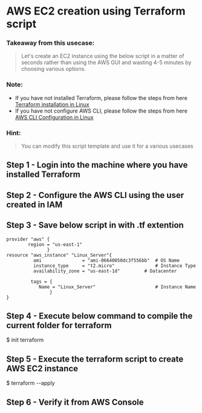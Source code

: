 # AWS EC2 creation using Terraform script

### Takeaway from this usecase:
> Let's create an EC2 instance using the below script in a matter of seconds rather than using the AWS GUI and wasting 4-5 minutes by choosing various options. 
 ### Note: 
- If you have not installed Terraform, please follow the steps from here [Terraform installation in Linux](https://github.com/arunixx/terraform/blob/master/Terraform_Installation_Linux.md)
- If you have not configure AWS CLI, please follow the steps from here [AWS CLI Configuration in Linux](https://github.com/arunixx/terraform/blob/master/Terraform_Installation_Linux.md)
### Hint:
> You can modify this script template and use it for a various usecases 

## Step 1 - Login into the machine where you have installed Terraform
## Step 2 - Configure the AWS CLI using the user created in IAM
## Step 3 - Save below script in with .tf extention

```
provider "aws" {
        region = "us-east-1"
               }
resource "aws_instance" "Linux_Server"{
          ami               = "ami-06640050dc3f556bb"  # OS Name
          instance_type     = "t2.micro"               # Instance Type 
          availability_zone = "us-east-1d"	       # Datacenter 	  
		    
		 tags = {
            Name = "Linux_Server"                      # Instance Name
                }
}
```
## Step 4 - Execute below command to compile the current folder for terraform  

$ init terraform

## Step 5 - Execute the terraform script to create AWS EC2 instance
$ terraform --apply 

## Step 6 - Verify it from AWS Console
